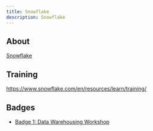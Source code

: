 ```yaml
---
title: Snowflake
description: Snowflake
---
```


## About

[Snowflake](https://www.snowflake.com/)

## Training

https://www.snowflake.com/en/resources/learn/training/

## Badges

- [Badge 1: Data Warehousing Workshop](https://learn.snowflake.com/en/courses/uni-essdww101/)
